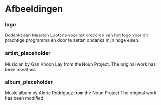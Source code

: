# Afbeeldingen

### logo
Bedankt aan Maarten Lootens voor het creeëren van het logo voor dit prachtige programma 
en door te zetten ondanks mijn hoge eisen.

### artist_placeholder

Musician by Gan Khoon Lay from the Noun Project.
The original work has been modified.

### album_placeholder

Music album by Aldric Rodríguez from the Noun Project
The original work has been modified.
